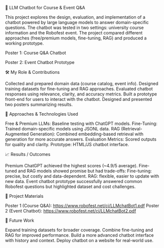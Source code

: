 🧠 LLM Chatbot for Course & Event Q&A

This project explores the design, evaluation, and implementation of a chatbot powered by large language models to answer domain-specific questions. The chatbot was tested in two settings: university course information and the Robofest event. The project compared different approaches (free/premium models, fine-tuning, RAG) and produced a working prototype.

Poster 1: Course Q&A Chatbot

Poster 2: Event Chatbot Prototype

🛠️ My Role & Contributions

Collected and prepared domain data (course catalog, event info).
Designed training datasets for fine-tuning and RAG approaches.
Evaluated chatbot responses using relevance, clarity, and accuracy metrics.
Built a prototype front-end for users to interact with the chatbot.
Designed and presented two posters summarizing results.

🚀 Approaches & Technologies Used

Free & Premium LLMs: Baseline testing with ChatGPT models.
Fine-Tuning: Trained domain-specific models using JSONL data.
RAG (Retrieval-Augmented Generation): Combined embedding-based retrieval with generation for more accurate answers.
Evaluation Metrics: Scored outputs for quality and clarity.
Prototype: HTML/JS chatbot interface.

📈 Results / Outcomes

Premium ChatGPT achieved the highest scores (~4.9/5 average).
Fine-tuned and RAG models showed promise but had trade-offs:
Fine-tuning: precise, but costly and data-dependent.
RAG: flexible, easier to update with new data.
Event chatbot prototype successfully answered common Robofest questions but highlighted dataset and cost challenges.

📂 Project Materials

Poster 1 (Course Q&A): https://www.robofest.net/cj/LLMchatBot1.pdf
Poster 2 (Event Chatbot): https://www.robofest.net/cj/LLMchatBot2.pdf

🧩 Future Work

Expand training datasets for broader coverage.
Combine fine-tuning and RAG for improved performance.
Build a more advanced chatbot interface with history and context.
Deploy chatbot on a website for real-world use.
